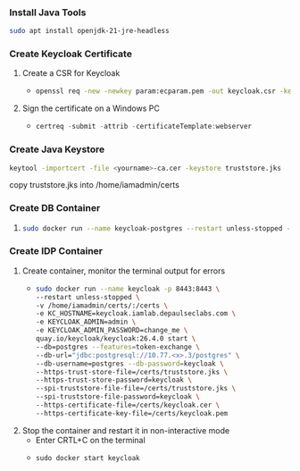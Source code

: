 ### Install Java Tools
```bash
sudo apt install openjdk-21-jre-headless
```

### Create Keycloak Certificate

1. Create a CSR for Keycloak
    - ```bash
      openssl req -new -newkey param:ecparam.pem -out keycloak.csr -keyout keycloak.pem -addext subjectAltName=DNS.1:keycloak.iamlab.depaulseclabs.com -nodes
        ```
2. Sign the certificate on a Windows PC
    - ```powershell
      certreq -submit -attrib -certificateTemplate:webserver
      ```
### Create Java Keystore
```bash
keytool -importcert -file <yourname>-ca.cer -keystore truststore.jks
```
copy truststore.jks into /home/iamadmin/certs

### Create DB Container
1. ```bash
   sudo docker run --name keycloak-postgres --restart unless-stopped -e POSTGRES_PASSWORD=keycloak -p 5432:5432 -d postgres:17.6
   ```

### Create IDP Container
1. Create container, monitor the terminal output for errors
    - ```bash
      sudo docker run --name keycloak -p 8443:8443 \
      --restart unless-stopped \
      -v /home/iamadmin/certs/:/certs \
      -e KC_HOSTNAME=keycloak.iamlab.depaulseclabs.com \
      -e KEYCLOAK_ADMIN=admin \
      -e KEYCLOAK_ADMIN_PASSWORD=change_me \
      quay.io/keycloak/keycloak:26.4.0 start \
      --db=postgres --features=token-exchange \
      --db-url="jdbc:postgresql://10.77.<x>.3/postgres" \
      --db-username=postgres --db-password=keycloak \
      --https-trust-store-file=/certs/truststore.jks \
      --https-trust-store-password=keycloak \
      --spi-truststore-file-file=/certs/truststore.jks \
      --spi-truststore-file-password=keycloak \
      --https-certificate-file=/certs/keycloak.cer \
      --https-certificate-key-file=/certs/keycloak.pem
      ```
2. Stop the container and restart it in non-interactive mode
    - Enter CRTL+C on the terminal
    - ```
      sudo docker start keycloak
      ```
